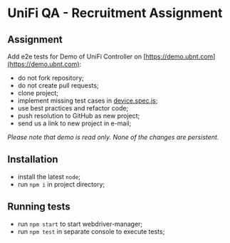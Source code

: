# UniFi QA - Recruitment Assignment

## Assignment
Add e2e tests for Demo of UniFi Controller on [https://demo.ubnt.com](https://demo.ubnt.com):
- do not fork repository;
- do not create pull requests;
- clone project; 
- implement missing test cases in [device.spec.js](test/devices.spec.js);
- use best practices and refactor code;
- push resolution to GitHub as new project;
- send us a link to new project in e-mail;

_Please note that demo is read only. None of the changes are persistent._ 

## Installation
- install the latest `node`;
- run `npm i` in project directory;

## Running tests
- run `npm start` to start webdriver-manager;
- run `npm test` in separate console to execute tests;
